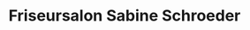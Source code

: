 ---
title: "Friseursalon Sabine Schroeder"
url: /euskirchen/friseursalon-sabine-schroeder/
shop: Friseur
---